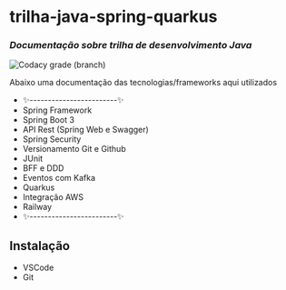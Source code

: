 # trilha-java-spring-quarkus
### _Documentação sobre trilha de desenvolvimento Java_

![Codacy grade (branch)](https://img.shields.io/codacy/grade/:projectId/:branch)

Abaixo uma documentação das tecnologias/frameworks aqui utilizados

- ✨------------------------✨
- Spring Framework
- Spring Boot 3
- API Rest (Spring Web e Swagger)
- Spring Security
- Versionamento Git e Github
- JUnit
- BFF e DDD
- Eventos com Kafka
- Quarkus
- Integração AWS
- Railway
- ✨------------------------✨

## Instalação

- VSCode
- Git

